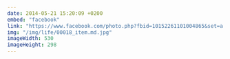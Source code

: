 ```yaml
---
date: 2014-05-21 15:20:09 +0200
embed: "facebook"
link: "https://www.facebook.com/photo.php?fbid=10152261101004865&set=a.10150382045299865.355740.580174864&type=3&theater"
img: "/img/life/00018_item.md.jpg"
imageWidth: 530
imageHeight: 298
---
```

